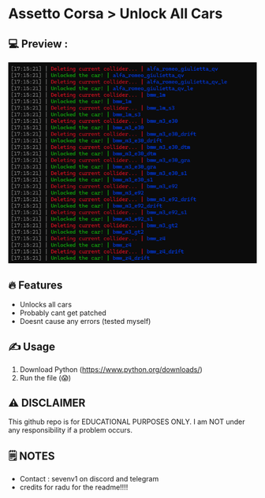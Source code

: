 # Assetto Corsa > Unlock All Cars

## 💻 Preview :

![image](showcase.png)


## 🔥 Features
- Unlocks all cars
- Probably cant get patched
- Doesnt cause any errors (tested myself)

## ✍️ Usage
1. Download Python (https://www.python.org/downloads/)
2. Run the file (😱)

## ⚠️ DISCLAIMER
This github repo is for EDUCATIONAL PURPOSES ONLY. I am NOT under any responsibility if a problem occurs.

## 🗒️ NOTES

- Contact : sevenv1 on discord and telegram
- credits for radu for the readme!!!!
